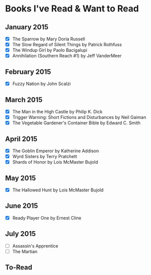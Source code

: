# Books I've Read & Want to Read

## January 2015
- [x] The Sparrow by Mary Doria Russell
- [x] The Slow Regard of Silent Things by Patrick Rothfuss
- [x] The Windup Girl by Paolo Bacigalupi
- [x] Annihilation (Southern Reach #1) by Jeff VanderMeer

## February 2015
- [x] Fuzzy Nation by John Scalzi

## March 2015
- [x] The Man in the High Castle by Philip K. Dick
- [x] Trigger Warning: Short Fictions and Disturbances by Neil Gaiman
- [x] The Vegetable Gardener's Container Bible by Edward C. Smith

## April 2015
- [x] The Goblin Emperor by Katherine Addison
- [x] Wyrd Sisters by Terry Pratchett
- [x] Shards of Honor by Lois McMaster Bujold

## May 2015
- [x] The Hallowed Hunt by Lois McMaster Bujold

## June 2015
- [x] Ready Player One by Ernest Cline

## July 2015
- [ ] Assassin's Apprentice
- [ ] The Martian

To-Read
---